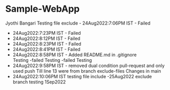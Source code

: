 # Sample-WebApp

Jyothi Bangari
Testing file exclude - 24Aug2022:7:06PM IST - Failed
- 24Aug2022:7:23PM IST - Failed
- 24Aug2022:8:12PM IST - Failed
- 24Aug2022:8:23PM IST - Failed
- 24Aug2022:8:41PM IST - Failed
- 24Aug2022:8:58PM IST - Added README.md in .gitignore   
Testing -failed
Testing -failed
Testing
- 24Aug2022:9:58PM IST - removed dual condition pull-request and only used push
Till line 13 were from branch exclude-files
Changes in main 
- 24Aug2022:10:06PM IST 
testing file include -25Aug2022
exclude branch testing 1Sep2022
